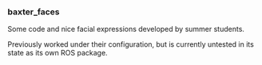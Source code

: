 ### baxter_faces

Some code and nice facial expressions developed by summer students.

Previously worked under their configuration, but is currently untested in its state as its own ROS package.
